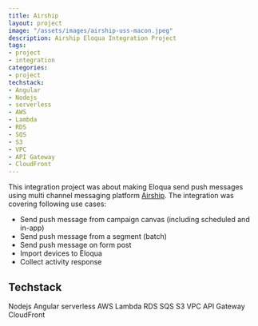 ```yaml
---
title: Airship
layout: project
image: "/assets/images/airship-uss-macon.jpeg"
description: Airship Eloqua Integration Project
tags:
- project
- integration
categories:
- project
techstack:
- Angular
- Nodejs
- serverless
- AWS
- Lambda
- RDS
- SQS
- S3
- VPC
- API Gateway
- CloudFront
---
```


This integration project was about making Eloqua send push messages using multi channel messaging platform [Airship](https://www.airship.com/). The integration was covering following use cases:
* Send push message from campaign canvas (including scheduled and in-app)
* Send push message from a segment (batch)
* Send push message on form post
* Import devices to Eloqua
* Collect activity response

## Techstack

<span class="label label-default">Nodejs</span>
<span class="label label-info">Angular</span>
<span class="label label-info">serverless</span>
<span class="label label-warning">AWS</span>
<span class="label label-warning">Lambda</span>
<span class="label label-warning">RDS</span>
<span class="label label-warning">SQS</span>
<span class="label label-warning">S3</span>
<span class="label label-warning">VPC</span>
<span class="label label-warning">API Gateway</span>
<span class="label label-warning">CloudFront</span>

